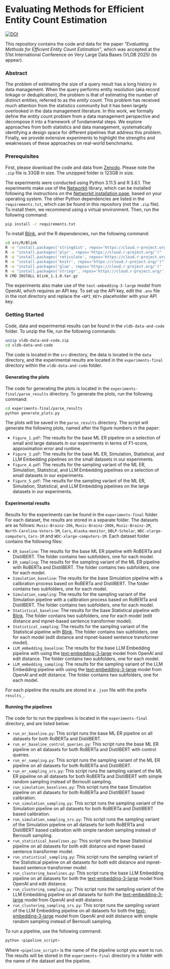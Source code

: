 # Evaluating Methods for Efficient Entity Count Estimation
[![DOI](https://zenodo.org/badge/DOI/10.5281/zenodo.15023917.svg)](https://doi.org/10.5281/zenodo.15023917)

This repository contains the code and data for the paper *"Evaluating Methods for Efficient Entity Count Estimation"*, which was accepted at the 51st International Conference on Very Large Data Bases (VLDB 2025) (to appear).

### Abstract
The problem of estimating the size of a query result has a long history in data management. When the query performs entity resolution (aka record linkage or deduplication), the problem is that of estimating the number of distinct entities, referred to as the *entity count*. This problem has received much attention from the statistics community but it has been largely overlooked in the data management literature. In this work, we formally define the entity count problem from a data management perspective and decompose it into a framework of fundamental steps. We explore approaches from both statistics and data management, systematically identifying a design space for different pipelines that address this problem. Finally, we provide extensive experiments to highlight the strengths and weaknesses of these approaches on real-world benchmarks.


### Prerequisites
First, please download the code and data from [Zenodo](https://doi.org/10.5281/zenodo.15023917). Please note the `.zip` file is 33GB in size. The unzipped folder is 123GB in size. 

The experiments were conducted using Python 3.11.5 and R 3.6.1. The experiments make use of the [Networkit](https://networkit.github.io/) library, which can be installed following the instructions on the [Networkit installation page](https://networkit.github.io/get_started.html), based on your operating system. The other Python dependencies are listed in the `requirements.txt`, which can be found in this repository (not the `.zip` file). To install them, we recommend using a virtual environment. Then, run the following command:

```bash 
pip install -r requirements.txt
```

To install [Blink](https://projecteuclid.org/journals/bayesian-analysis/volume-10/issue-4/Entity-Resolution-with-Empirically-Motivated-Priors/10.1214/15-BA965SI.full), and the R dependencies, run the following command:

```bash
cd src/R/Blink
R -e "install.packages('stringdist', repos='https://cloud.r-project.org/')"
R -e "install.packages('plyr', repos='https://cloud.r-project.org/')"
R -e "install.packages('reticulate', repos='https://cloud.r-project.org/')"
R -e "install.packages('knitr', repos='https://cloud.r-project.org/')"
R -e "install.packages('glue', repos='https://cloud.r-project.org/')"
R -e "install.packages('stringr', repos='https://cloud.r-project.org/')"
R CMD INSTALL blink_1.1.0.tar.gz
```

The experiments also make use of the `text-embedding-3-large` model from OpenAI, which requires an API key. To set up the API key, edit the `.env` file in the root directory and replace the `<API_KEY>` placeholder with your API key.


### Getting Started
Code, data and experimental results can be found in the `vldb-data-and-code` folder. To unzip the file, run the following commands:

```bash
unzip vldb-data-and-code.zip
cd vldb-data-and-code
```

The code is located in the `src` directory, the data is located in the `data` directory, and the experimental results are located in the `experiments-final` directory within the `vldb-data-and-code` folder.

#### Generating the plots
The code for generating the plots is located in the `experiments-final/parse_results` directory. To generate the plots, run the following command:

```bash
cd experiments-final/parse_results
python generate_plots.py
```

The plots will be saved in the `parse_results` directory. The script will generate the following plots, named after the figure numbers in the paper:
- `Figure_1.pdf`: The results for the base ML ER pipeline on a selection of small and large datasets in our experiments in terms of F1-score, approximation error and runtime.
- `Figure_3.pdf`: The results for the base ML ER, Simulation, Statistical, and LLM Embedding pipelines on the small datasets in our experiments.
- `Figure_4.pdf`: The results for the sampling variant of the ML ER, Simulation, Statistical, and LLM Embedding pipelines on a selection of small datasets in our experiments.
- `Figure_5.pdf`: The results for the sampling variant of the ML ER, Simulation, Statistical, and LLM Embedding pipelines on the large datasets in our experiments.


#### Experimental results
Results for the experiments can be found in the `experiments-final` folder. For each dataset, the results are stored in a separate folder. The datasets are as follows: `Music-Brainz-20k`, `Music-Brainz-200k`, `Music-Brainz-2M`, `North-Carolina-Voters-5M`, `Cars`, `Alaska-monitor`, `DBLP-Scholar`, `WDC-xlarge-computers`, `Cars-1M` and `WDC-xlarge-computers-1M`. Each dataset folder contains the following files:
- `ER_baseline`: The results for the base ML ER pipeline with RoBERTa and DistilBERT. The folder contains two subfolders, one for each model.
- `ER_sampling`: The results for the sampling variant of the ML ER pipeline with RoBERTa and DistilBERT. The folder contains two subfolders, one for each model.
- `Simulation_baseline`: The results for the base Simulation pipeline with a calibration process based on RoBERTa and DistilBERT. The folder contains two subfolders, one for each model.
- `Simulation_sampling`: The results for the sampling variant of the Simulation pipeline with a calibration process based on RoBERTa and DistilBERT. The folder contains two subfolders, one for each model.
- `Statistical_baseline`: The results for the base Statistical pipeline with [Blink](https://projecteuclid.org/journals/bayesian-analysis/volume-10/issue-4/Entity-Resolution-with-Empirically-Motivated-Priors/10.1214/15-BA965SI.full). The folder contains two subfolders, one for each model (edit distance and mpnet-based sentence transformer model).
- `Statistical_sampling`: The results for the sampling variant of the Statistical pipeline with [Blink](https://projecteuclid.org/journals/bayesian-analysis/volume-10/issue-4/Entity-Resolution-with-Empirically-Motivated-Priors/10.1214/15-BA965SI.full). The folder contains two subfolders, one for each model (edit distance and mpnet-based sentence transformer model).
- `LLM_embedding_baseline`: The results for the base LLM Embedding pipeline with using the [text-embedding-3-large](https://platform.openai.com/docs/guides/embeddings) model from OpenAI and edit distance. The folder contains two subfolders, one for each model.
- `LLM_embedding_sampling`: The results for the sampling variant of the LLM Embedding pipeline with using the [text-embedding-3-large](https://platform.openai.com/docs/guides/embeddings) model from OpenAI and edit distance. The folder contains two subfolders, one for each model.

For each pipeline the results are stored in a `.json` file with the prefix `results_`.




#### Running the pipelines
The code for to run the pipelines is located in the `experiments-final` directory, and are listed below:
- `run_er_baseline.py`: This script runs the base ML ER pipeline on all datasets for both RoBERTa and DistilBERT.
- `run_er_baseline_control_queries.py`: This script runs the base ML ER pipeline on all datasets for both RoBERTa and DistilBERT with control queries.
- `run_er_sampling.py`: This script runs the sampling variant of the ML ER pipeline on all datasets for both RoBERTa and DistilBERT.
- `run_er_sampling_srs.py`: This script runs the sampling variant of the ML ER pipeline on all datasets for both RoBERTa and DistilBERT with simple random sampling instead of Bernoulli sampling.
- `run_simulation_baselines.py`: This script runs the base Simulation pipeline on all datasets for both RoBERTa and DistilBERT based calibration.
- `run_simulation_sampling.py`: This script runs the sampling variant of the Simulation pipeline on all datasets for both RoBERTa and DistilBERT based calibration.
- `run_simulation_sampling_srs.py`: This script runs the sampling variant of the Simulation pipeline on all datasets for both RoBERTa and DistilBERT based calibration with simple random sampling instead of Bernoulli sampling.
- `run_statistical_baselines.py`: This script runs the base Statistical pipeline on all datasets for both edit distance and mpnet-based sentence transformer model.
- `run_statistical_sampling.py`: This script runs the sampling variant of the Statistical pipeline on all datasets for both edit distance and mpnet-based sentence transformer model.
- `run_clustering_baselines.py`: This script runs the base LLM Embedding pipeline on all datasets for both the [text-embedding-3-large](https://platform.openai.com/docs/guides/embeddings) model from OpenAI and edit distance.
- `run_clustering_sampling.py`: This script runs the sampling variant of the LLM Embedding pipeline on all datasets for both the [text-embedding-3-large](https://platform.openai.com/docs/guides/embeddings) model from OpenAI and edit distance.
- `run_clustering_sampling_srs.py`: This script runs the sampling variant of the LLM Embedding pipeline on all datasets for both the [text-embedding-3-large](https://platform.openai.com/docs/guides/embeddings) model from OpenAI and edit distance with simple random sampling instead of Bernoulli sampling.


To run a pipeline, use the following command:

````bash 
python <pipeline_script> 
````

Where `<pipeline_script>` is the name of the pipeline script you want to run. The results will be stored in the `experiments-final` directory in a folder with the name of the dataset and the pipeline.
